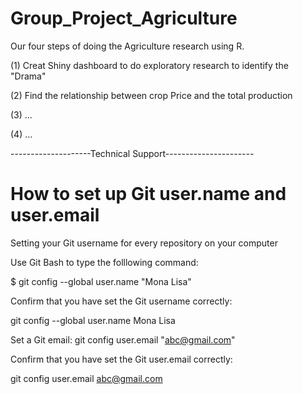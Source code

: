 # Group_Project_Agriculture

Our four steps of doing the Agriculture research using R.


(1) Creat Shiny dashboard to do exploratory research to identify the "Drama"

(2) Find the relationship between crop Price and the total production

(3) ...

(4) ...


--------------------Technical Support----------------------

# How to set up Git user.name and user.email

Setting your Git username for every repository on your computer


Use Git Bash to type the folllowing command: 

$ git config --global user.name "Mona Lisa"

Confirm that you have set the Git username correctly:

git config --global user.name
Mona Lisa

Set a Git email:
git config user.email "abc@gmail.com"

Confirm that you have set the Git user.email correctly:

git config user.email
abc@gmail.com